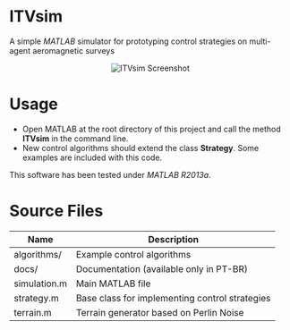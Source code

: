 # ITVsim
A simple *MATLAB* simulator for prototyping control strategies on multi-agent aeromagnetic surveys

<p align="center">
   <img src="https://github.com/vgracianos/ITVsim/blob/master/docs/img/screenshot.png?raw=true" alt="ITVsim Screenshot" title="ITVsim Screenshot" />
</p>

# Usage

* Open MATLAB at the root directory of this project and call the method **ITVsim** in the command line.
* New control algorithms should extend the class **Strategy**. Some examples are included with this code.

This software has been tested under *MATLAB R2013a*.

# Source Files

Name            | Description
----------------|-----------------------------------------------
algorithms/     |  Example control algorithms
docs/           |  Documentation (available only in PT-BR)
simulation.m    |  Main MATLAB file
strategy.m      |  Base class for implementing control strategies
terrain.m       |  Terrain generator based on Perlin Noise


